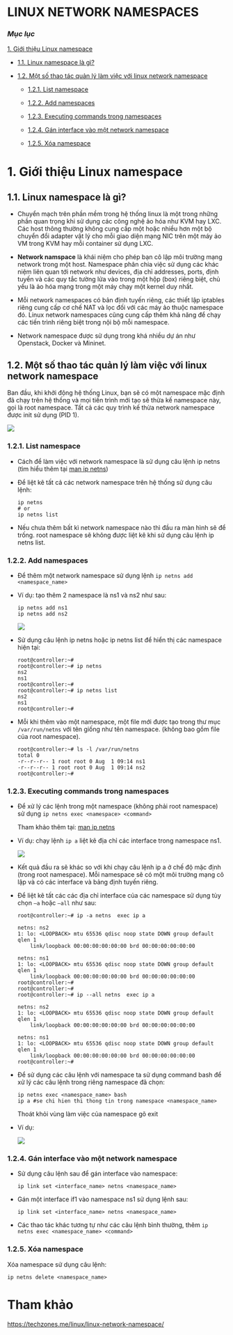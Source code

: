 ﻿# LINUX NETWORK NAMESPACES

### ***Mục lục***

[1. Giới thiệu Linux namespace](#1)

- [1.1. Linux namespace là gì?](#1.1)

- [1.2.	Một số thao tác quản lý làm việc với linux network namespace](#1.2)

	- [1.2.1. List namespace](#1.2.1)

	- [1.2.2.	Add namespaces](#1.2.2)

	- [1.2.3.	Executing commands trong namespaces](#1.2.3)

	- [1.2.4.	Gán interface vào một network namespace](#1.2.4)

	- [1.2.5.	Xóa namespace](#1.2.5)



<a name = '1'></a>
# 1.	Giới thiệu Linux namespace

<a name = '1.1'></a>
## 1.1.	Linux namespace là gì?

- Chuyển mạch trên phần mềm trong hệ thống linux là một trong những phần quan trọng khi sử dụng các công nghệ ảo hóa như KVM hay LXC. Các host thông thường không cung cấp một hoặc nhiều hơn một bộ chuyển đổi adapter vật lý cho mỗi giao diện mạng NIC trên một máy ảo VM trong KVM hay mỗi container sử dụng LXC. 

- **Network namspace** là khái niệm cho phép bạn cô lập môi trường mạng network trong một host. Namespace phân chia việc sử dụng các khác niệm liên quan tới network như devices, địa chỉ addresses, ports, định tuyến và các quy tắc tường lửa vào trong một hộp (box) riêng biệt, chủ yếu là ảo hóa mạng trong một máy chạy một kernel duy nhất. 

- Mỗi network namespaces có bản định tuyến riêng, các thiết lập iptables riêng cung cấp cơ chế NAT và lọc đối với các máy ảo thuộc namespace đó. Linux network namespaces cũng cung cấp thêm khả năng để chạy các tiến trình riêng biệt trong nội bộ mỗi namespace.

- Network namespace được sử dụng trong khá nhiều dự án như Openstack, Docker và Mininet. 

<a name = '1.2'></a>
## 1.2.	Một số thao tác quản lý làm việc với linux network namespace


Ban đầu, khi khởi động hệ thống Linux, bạn sẽ có một namespace mặc định đã chạy trên hệ thống và mọi tiến trình mới tạo sẽ thừa kế namespace này, gọi là root namespace. Tất cả các quy trình kế thừa network namespace được init sử dụng (PID 1).


<img src = "../Images/Tìm hiểu Namespace/7.1.png"> 

<a name = '1.2.1'></a>
### 1.2.1.	List namespace

- Cách để làm việc với network namespace là sử dụng câu lệnh ip netns (tìm hiểu thêm tại [man ip netns](http://manpages.ubuntu.com/manpages/xenial/en/man8/ip-netns.8.html)) 

- Để liệt kê tất cả các network namespace trên hệ thống sử dụng câu lệnh: 

	```
	ip netns
	# or
	ip netns list
	```
- Nếu chưa thêm bất kì network namespace nào thì đầu ra màn hình sẽ để trống. root namespace sẽ không được liệt kê khi sử dụng câu lệnh ip netns list.

<a name = '1.2.2'></a>
### 1.2.2.	Add namespaces

- Để thêm một network namespace sử dụng lệnh `ip netns add <namespace_name>` 

- Ví dụ: tạo thêm 2 namespace là ns1 và ns2 như sau:

	``` 
	ip netns add ns1
	ip netns add ns2
	```

	<img src = "../Images/Tìm hiểu Namespace/7.2.png"> 

- Sử dụng câu lệnh ip netns hoặc ip netns list để hiển thị các namespace hiện tại:

	```
	root@controller:~#
	root@controller:~# ip netns
	ns2
	ns1
	root@controller:~#
	root@controller:~# ip netns list
	ns2
	ns1
	root@controller:~#
	```

- Mỗi khi thêm vào một namespace, một file mới được tạo trong thư mục `/var/run/netns` với tên giống như tên namespace. (không bao gồm file của root namespace).

	```
	root@controller:~# ls -l /var/run/netns
	total 0
	-r--r--r-- 1 root root 0 Aug  1 09:14 ns1
	-r--r--r-- 1 root root 0 Aug  1 09:14 ns2
	root@controller:~#
	```

<a name = '1.2.3'></a>
### 1.2.3.	Executing commands trong namespaces

- Để xử lý các lệnh trong một namespace (không phải root namespace) sử dụng `ip netns exec <namespace> <command>`

	Tham khảo thêm tại: [man ip netns](http://manpages.ubuntu.com/manpages/xenial/en/man8/ip-netns.8.html) 

- Ví dụ: chạy lệnh `ip a` liệt kê địa chỉ các interface trong namespace ns1.

	<img src = "../Images/Tìm hiểu Namespace/7.3.png"> 

- Kết quả đầu ra sẽ khác so với khi chạy câu lệnh ip a ở chế độ mặc định (trong root namespace). Mỗi namespace sẽ có một môi trường mạng cô lập và có các interface và bảng định tuyến riêng.

- Để liệt kê tất các các địa chỉ interface của các namespace sử dụng tùy chọn `–a` hoặc `–all` như sau: 

	```
	root@controller:~# ip -a netns  exec ip a

	netns: ns2
	1: lo: <LOOPBACK> mtu 65536 qdisc noop state DOWN group default qlen 1
	    link/loopback 00:00:00:00:00:00 brd 00:00:00:00:00:00

	netns: ns1
	1: lo: <LOOPBACK> mtu 65536 qdisc noop state DOWN group default qlen 1
	    link/loopback 00:00:00:00:00:00 brd 00:00:00:00:00:00
	root@controller:~#
	root@controller:~#
	root@controller:~# ip --all netns  exec ip a

	netns: ns2
	1: lo: <LOOPBACK> mtu 65536 qdisc noop state DOWN group default qlen 1
	    link/loopback 00:00:00:00:00:00 brd 00:00:00:00:00:00

	netns: ns1
	1: lo: <LOOPBACK> mtu 65536 qdisc noop state DOWN group default qlen 1
	    link/loopback 00:00:00:00:00:00 brd 00:00:00:00:00:00
	root@controller:~#
	```
- Để sử dụng các câu lệnh với namespace ta sử dụng command bash để xử lý các câu lệnh trong riêng namespace đã chọn: 

	```
	ip netns exec <namespace_name> bash
	ip a #se chi hien thi thong tin trong namespace <namespace_name> 
	```

	Thoát khỏi vùng làm việc của namespace gõ exit

- Ví dụ:

	<img src = "../Images/Tìm hiểu Namespace/7.4.png"> 

<a name = '1.2.4'></a>
### 1.2.4.	Gán interface vào một network namespace

- Sử dụng câu lệnh sau để gán interface vào namespace:

	`ip link set <interface_name> netns <namespace_name>`

- Gán một interface if1 vào namespace ns1 sử dụng lệnh sau: 

	`ip link set <interface_name> netns <namespace_name>`

- Các thao tác khác tương tự như các câu lệnh bình thường, thêm `ip netns exec <namespace_name> <command>`

<a name = '1.2.5'></a>
### 1.2.5.	Xóa namespace

Xóa namespace sử dụng câu lệnh: 

`ip netns delete <namespace_name>`

# Tham khảo
https://techzones.me/linux/linux-network-namespace/
